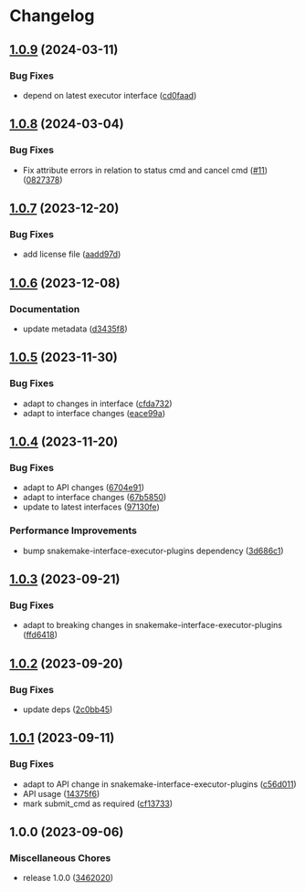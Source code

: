 # Changelog

## [1.0.9](https://github.com/snakemake/snakemake-executor-plugin-cluster-generic/compare/v1.0.8...v1.0.9) (2024-03-11)


### Bug Fixes

* depend on latest executor interface ([cd0faad](https://github.com/snakemake/snakemake-executor-plugin-cluster-generic/commit/cd0faadd1f16bf140324342864a3061880fc3c41))

## [1.0.8](https://github.com/snakemake/snakemake-executor-plugin-cluster-generic/compare/v1.0.7...v1.0.8) (2024-03-04)


### Bug Fixes

* Fix attribute errors in relation to status cmd and cancel cmd ([#11](https://github.com/snakemake/snakemake-executor-plugin-cluster-generic/issues/11)) ([0827378](https://github.com/snakemake/snakemake-executor-plugin-cluster-generic/commit/08273784b2c100fbeef9881621df36ac69ceb7ed))

## [1.0.7](https://github.com/snakemake/snakemake-executor-plugin-cluster-generic/compare/v1.0.6...v1.0.7) (2023-12-20)


### Bug Fixes

* add license file ([aadd97d](https://github.com/snakemake/snakemake-executor-plugin-cluster-generic/commit/aadd97dcd9b6dba4bc84ee0aaf81a7b25bbb8729))

## [1.0.6](https://github.com/snakemake/snakemake-executor-plugin-cluster-generic/compare/v1.0.5...v1.0.6) (2023-12-08)


### Documentation

* update metadata ([d3435f8](https://github.com/snakemake/snakemake-executor-plugin-cluster-generic/commit/d3435f82cfa78c492f7308cd8b6c156076c41643))

## [1.0.5](https://github.com/snakemake/snakemake-executor-plugin-cluster-generic/compare/v1.0.4...v1.0.5) (2023-11-30)


### Bug Fixes

* adapt to changes in interface ([cfda732](https://github.com/snakemake/snakemake-executor-plugin-cluster-generic/commit/cfda732b58714e6a077097cb059c31241a6f4839))
* adapt to interface changes ([eace99a](https://github.com/snakemake/snakemake-executor-plugin-cluster-generic/commit/eace99a86386395040bc2bca7bfe713df7573625))

## [1.0.4](https://github.com/snakemake/snakemake-executor-plugin-cluster-generic/compare/v1.0.3...v1.0.4) (2023-11-20)


### Bug Fixes

* adapt to API changes ([6704e91](https://github.com/snakemake/snakemake-executor-plugin-cluster-generic/commit/6704e918112b590df572a0c9a5650313a183db82))
* adapt to interface changes ([67b5850](https://github.com/snakemake/snakemake-executor-plugin-cluster-generic/commit/67b58505c7353e1e08e703a5d4d2f449ae7c1659))
* update to latest interfaces ([97130fe](https://github.com/snakemake/snakemake-executor-plugin-cluster-generic/commit/97130fe01ec79cb6c656046a5efb64fd192f3681))


### Performance Improvements

* bump snakemake-interface-executor-plugins dependency ([3d686c1](https://github.com/snakemake/snakemake-executor-plugin-cluster-generic/commit/3d686c1d6a656848c2ce91c0da5b111349bdc391))

## [1.0.3](https://github.com/snakemake/snakemake-executor-plugin-cluster-generic/compare/v1.0.2...v1.0.3) (2023-09-21)


### Bug Fixes

* adapt to breaking changes in snakemake-interface-executor-plugins ([ffd6418](https://github.com/snakemake/snakemake-executor-plugin-cluster-generic/commit/ffd641814720e1a03d07f9a2c359959bde2714bd))

## [1.0.2](https://github.com/snakemake/snakemake-executor-plugin-cluster-generic/compare/v1.0.1...v1.0.2) (2023-09-20)


### Bug Fixes

* update deps ([2c0bb45](https://github.com/snakemake/snakemake-executor-plugin-cluster-generic/commit/2c0bb45119d6059da4ec09032ff6442d63da4140))

## [1.0.1](https://github.com/snakemake/snakemake-executor-plugin-cluster-generic/compare/v1.0.0...v1.0.1) (2023-09-11)


### Bug Fixes

* adapt to API change in snakemake-interface-executor-plugins ([c56d011](https://github.com/snakemake/snakemake-executor-plugin-cluster-generic/commit/c56d011a86837637b1b1cf8eaf74fe9d9378f622))
* API usage ([14375f6](https://github.com/snakemake/snakemake-executor-plugin-cluster-generic/commit/14375f6a032a59f0509f48089f327845c840fa38))
* mark submit_cmd as required ([cf13733](https://github.com/snakemake/snakemake-executor-plugin-cluster-generic/commit/cf13733ae16682e5995a28e19cd51afd2cc1c4ef))

## 1.0.0 (2023-09-06)


### Miscellaneous Chores

* release 1.0.0 ([3462020](https://github.com/snakemake/snakemake-executor-plugin-cluster-generic/commit/3462020c78f312b1e3e4072cad940da46d68d65d))
